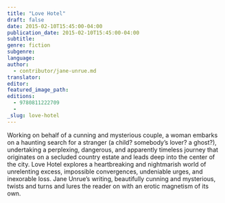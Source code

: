 ```yaml
---
title: "Love Hotel"
draft: false
date: 2015-02-10T15:45:00-04:00
publication_date: 2015-02-10T15:45:00-04:00
subtitle:
genre: fiction
subgenre:
language:
author:
  - contributor/jane-unrue.md
translator:
editor:
featured_image_path:
editions:
  - 9780811222709
  -
_slug: love-hotel
---
```


Working on behalf of a cunning and mysterious couple, a woman embarks on a haunting search for a stranger (a child? somebody’s lover? a ghost?), undertaking a perplexing, dangerous, and apparently timeless journey that originates on a secluded country estate and leads deep into the center of the city. Love Hotel explores a heartbreaking and nightmarish world of unrelenting excess, impossible convergences, undeniable urges, and inexorable loss. Jane Unrue’s writing, beautifully cunning and mysterious, twists and turns and lures the reader on with an erotic magnetism of its own. 


